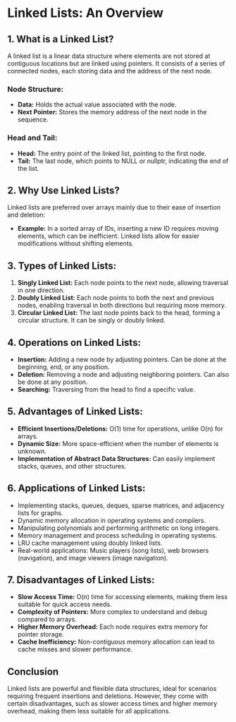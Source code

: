 # Linked Lists: An Overview



## 1. What is a Linked List?
A linked list is a linear data structure where elements are not stored at contiguous locations but are linked using pointers. It consists of a series of connected nodes, each storing data and the address of the next node.

### Node Structure:
- **Data:** Holds the actual value associated with the node.
- **Next Pointer:** Stores the memory address of the next node in the sequence.

### Head and Tail:
- **Head:** The entry point of the linked list, pointing to the first node.
- **Tail:** The last node, which points to NULL or nullptr, indicating the end of the list.

## 2. Why Use Linked Lists?
Linked lists are preferred over arrays mainly due to their ease of insertion and deletion:
- **Example:** In a sorted array of IDs, inserting a new ID requires moving elements, which can be inefficient. Linked lists allow for easier modifications without shifting elements.

## 3. Types of Linked Lists:
1. **Singly Linked List:** Each node points to the next node, allowing traversal in one direction.
2. **Doubly Linked List:** Each node points to both the next and previous nodes, enabling traversal in both directions but requiring more memory.
3. **Circular Linked List:** The last node points back to the head, forming a circular structure. It can be singly or doubly linked.

## 4. Operations on Linked Lists:
- **Insertion:** Adding a new node by adjusting pointers. Can be done at the beginning, end, or any position.
- **Deletion:** Removing a node and adjusting neighboring pointers. Can also be done at any position.
- **Searching:** Traversing from the head to find a specific value.

## 5. Advantages of Linked Lists:
- **Efficient Insertions/Deletions:** O(1) time for operations, unlike O(n) for arrays.
- **Dynamic Size:** More space-efficient when the number of elements is unknown.
- **Implementation of Abstract Data Structures:** Can easily implement stacks, queues, and other structures.

## 6. Applications of Linked Lists:
- Implementing stacks, queues, deques, sparse matrices, and adjacency lists for graphs.
- Dynamic memory allocation in operating systems and compilers.
- Manipulating polynomials and performing arithmetic on long integers.
- Memory management and process scheduling in operating systems.
- LRU cache management using doubly linked lists.
- Real-world applications: Music players (song lists), web browsers (navigation), and image viewers (image navigation).

## 7. Disadvantages of Linked Lists:
- **Slow Access Time:** O(n) time for accessing elements, making them less suitable for quick access needs.
- **Complexity of Pointers:** More complex to understand and debug compared to arrays.
- **Higher Memory Overhead:** Each node requires extra memory for pointer storage.
- **Cache Inefficiency:** Non-contiguous memory allocation can lead to cache misses and slower performance.

## Conclusion
Linked lists are powerful and flexible data structures, ideal for scenarios requiring frequent insertions and deletions. However, they come with certain disadvantages, such as slower access times and higher memory overhead, making them less suitable for all applications.
